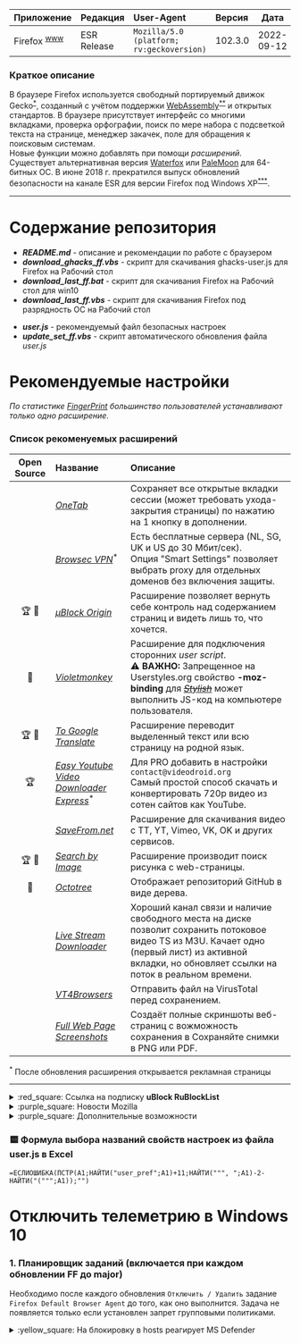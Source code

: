 [License]: //creativecommons.org/licenses/by-nc-sa/4.0/deed.ru

|Приложение|Редакция|User-Agent|Версия|Дата|Язык
|:--- |:--- |:--- |:--- |:---:|:--- 
|Firefox <sup>[www]</sup>|ESR Release|`Mozilla/5.0 (platform; rv:geckoversion)`|102.3.0|2022-09-12|all

[www]: //mozilla.org/ru/firefox/all/#product-desktop-esr "Extended support"

### Краткое описание

В браузере Firefox используется свободный портируемый движок Gecko<sup>[*]</sup>, созданный с учётом поддержки 
[WebAssembly]<sup>[**]</sup> и открытых стандартов. В браузере присутствует интерфейс со многими вкладками, 
проверка орфографии, поиск по мере набора с подсветкой текста на странице, менеджер закачек, поле для 
обращения к поисковым системам.  
Новые функции можно добавлять при помощи *расширений*.  
Существует альтернативная версия [Waterfox] или [PaleMoon] для 64-битных ОС. В июне 2018 г. прекратился выпуск 
обновлений безопасности на канале ESR для версии Firefox под Windows XP<sup>[***]</sup>. 

[*]: //habr.com/post/313820/ "Rust > Servo > Quantum"
[**]: //habr.com/post/402173/ "wasm - низкоуровневый ЯП, выполняющийся в браузере"
[***]: //habr.com/post/407239/
[FF75 под Win10]: //habr.com/post/496618/
[WebAssembly]: //habr.com/post/428347/ "RU, 2018-10-31"
[Waterfox]: //www.waterfoxproject.org/ "браузер с поддержкой XUL-расширений"
[PaleMoon]: //www.palemoon.org/ "браузер с поддержкой XUL-расширений"

---
# Содержание репозитория

- ***README.md*** - описание и рекомендации по работе с браузером
- ***download_ghacks_ff.vbs*** - скрипт для скачивания ghacks-user.js для Firefox на Рабочий стол
- ***download_last_ff.bat*** - скрипт для скачивания Firefox на Рабочий стол для win10
- ***download_last_ff.vbs*** - скрипт для скачивания Firefox под разрядность ОС на Рабочий стол
<!-- - ***[habrusers_blocker_gm].user.js*** - блокировка пользователей на Хабре (*user script*)
	<details>
	<summary>:yellow_square: Политика работы скриптов</summary><br />
	
	Для работы скриптов [Greasemonkey]<sup>[:(]</sup> должна быть включена настройка:  
	**`privacy.firstparty.isolate`**
	
	</details> -->
- ***user.js*** - рекомендуемый файл безопасных настроек
- ***update_set_ff.vbs*** - скрипт автоматического обновления файла *user.js*

[habrusers_blocker_gm]: //github.com/h8nor/docs/raw/master/vendor/firefox/habrusers_blocker_gm.user.js


# Рекомендуемые настройки

*По статистике [FingerPrint] большинство пользователей устанавливают только одно расширение.*

### Список рекоменуемых расширений

|Open Source|Название|Описание
|:---:|:--- |:--- 
| |*[OneTab]*|Сохраняет все открытые вкладки сессии (может требовать ухода-закрытия страницы) по нажатию на 1 кнопку в дополнении.
| |*[Browsec VPN]*<sup>*</sup>|Есть бесплатные сервера (NL, SG, UK и US до 30 Мбит/сек).<br />Опция "Smart Settings" позволяет выбрать proxy для отдельных доменов без включения защиты.
|:trophy: :gem:|*[µBlock Origin]*|Расширение позволяет вернуть себе контроль над содержанием страниц и видеть лишь то, что хочется.
| :gem:|*[Violetmonkey]*|Расширение для подключения сторонних *user script*.<br />:warning: **ВАЖНО:** Запрещенное на Userstyles.org свойство **-moz-binding** для ~~*[Stylish]*~~ может выполнить JS-код на компьютере пользователя.
|:trophy: :gem:|*[To Google Translate]*|Расширение переводит выделенный текст или всю страницу на родной язык.
|:trophy:|*[Easy Youtube Video Downloader Express]*<sup>*</sup>|Для PRO добавить в настройки `contact@videodroid.org`<br />Самый простой способ скачать и конвертировать 720p видео из сотен сайтов как YouTube.
| |*[SaveFrom.net]*|Расширение для скачивания видео с TT, YT, Vimeo, VK, OK и других сервисов.
|:trophy: :gem:|*[Search by Image]*|Расширение производит поиск рисунка с web-страницы.
| :gem:|*[Octotree]*|Отображает репозиторий GitHub в виде дерева.
| |*[Live Stream Downloader]*|Хороший канал связи и наличие свободного места на диске позволит сохранить потоковое видео TS из M3U. Качает одно (первый лист) из активной вкладки, но обновляет ссылки на поток в реальном времени.
| |*[VT4Browsers]*|Отправить файл на VirusTotal перед сохранением.
| |*[Full Web Page Screenshots]*|Создаёт полные скриншоты веб-страниц с вожможность сохранения в Сохраняйте снимки в PNG или PDF.

<sup>*</sup> После обновления расширения открывается рекламная страницы

[:(]: https://github.com/greasemonkey/greasemonkey/issues/2733/
[OneTab]: https://addons.mozilla.org/ru/firefox/addon/525044/
[Browsec VPN]: https://addons.mozilla.org/firefox/addon/603434/
[Canvas]: https://habr.com/post/357238/#comment_11221142 "SHA-256"
[CanvasBlocker]: https://addons.mozilla.org/firefox/addon/534930/
[Easy Youtube Video Downloader Express]: https://addons.mozilla.org/firefox/addon/463677/
[Full Web Page Screenshots]: https://addons.mozilla.org/firefox/addon/5648/ "Замена скриншотам Firefox"
[To Google Translate]: https://addons.mozilla.org/firefox/addon/445852/
[Greasemonkey]: https://github.com/greasemonkey/greasemonkey/issues/2985/
[Live Stream Downloader]: https://addons.mozilla.org/firefox/addon/2641439/
[Octotree]: https://addons.mozilla.org/firefox/addon/512640/
[SaveFrom.net]: https://addons.mozilla.org/firefox/addon/271830/
[Search by Image]: https://addons.mozilla.org/firefox/addon/824288/
[Stylish]: https://github.com/The-OP/Fox/commit/370229fe "Меняет внешний вид сайтов согласно UserCSS"
[Violetmonkey]: https://addons.mozilla.org/firefox/addon/797378/ "Движок для запуска UserJS"
[VT4Browsers]: https://addons.mozilla.org/firefox/addon/351419/ "Experimental"
[µBlock Origin]: https://addons.mozilla.org/firefox/addon/607454/
[Импортировать]: //subscribe.adblockplus.org/?location=https://github.com/h8nor/docs/raw/rublock/vendor/firefox/filters.txt&title=RUS:%20Filters%20RuBlockList

---
<details>
<summary>:red_square: Ссылка на подписку <strong>uBlock RuBlockList</strong></summary><br />

Подписку можно подключить в настройках расширения "*<kbd>ЛКМ</kbd> по значку -> Открыть панель управления -> 
Списки фильтров -> **[Импортировать]...** список фильтра посредством URL*" указав путь к файлу:<br />

`https://github.com/h8nor/docs/raw/rublock/vendor/firefox/filters.txt`
#

</details>

<details>
<summary>:purple_square: Новости Mozilla</summary><br />

1. [Mozilla усилила защиту пользователей Firefox от вредоносного кода](//habr.com/news/t/471602/ "RU, 2019-10-15")
2. [Firefox 75 будет автоматически удалять отслеживающие файлы cookie](//habr.com/news/t/491152/ "RU, 2020-03-05")
3. [Firefox 75 ввели телеметрию и новую адресную строку](//habr.com/news/t/496618/ "RU, 2020-04-10")
4. [Mozilla: рекламщикам достаточно истории 150 посещённых доменов для определения пользователя](//habr.com/news/t/517384/ "RU, 2020-09-01")
5. [IETF официально прекратил поддержку протоколов TLS 1.0 и 1.1](//habr.com/post/548832/ "RU, 2021-03-24")
6. **[DevTools браузера: возможности инструмента разработчика](//habr.com/post/548898/ "RU, 2021-04-05")**
7. [Firefox 78 представил новую архитектуру безопасности браузера с изоляцией сайтов](//habr.com/post/558236/ "RU, 2021-05-19")

</details>

<details>
<summary>:purple_square: Дополнительные возможности</summary><br />

- [Закладки: горячие клавиши для работы с вкладками](https://support.mozilla.org/ru/kb/kak-mne-ispolzovat-zakladki)
- [Повысить приватность браузера](https://www.youtube.com/watch?v=Fr8UFJzpNls)
- Проверка [FingerPrint]

Справа в адресной строке появляется значок-книга "Включить Вид для чтения `[F9]`" (Firefox 78 рабоает с локальными 
страницами). В данном режиме просмотра удобно отправлять страницу на печать без оформления, можно воспроизводить текст 
[голосом] (для Windows 7 заявленная Speech Platform не работает, поэтому устанавливать надо [RHVoice] + TTS к нему).  
Для воспроизведения голоса необходимо, чтобы была включена настройка:  -  
MS Word имеет функцию воспроизведения текста (в "*Настройках ленты*" в списке "*Команды не на ленте*" 
команда "*Проговорить*").

[FingerPrint]: https://amiunique.org "2018-12-07: https://habr.com/post/432296/#comment_19469322"
[голосом]: https://support.mozilla.org/ru/kb/otvet-na-forume-ustanovka-golosov-dlya-windows-10
[RHVoice]: https://tiflohelp.ru/synthesizers/sapi-5/rhvoice-sapi5.html

</details>

### :yellow_square: Формула выбора названий свойств настроек из файла user.js в Excel

`=ЕСЛИОШИБКА(ПСТР(A1;НАЙТИ("user_pref";A1)+11;НАЙТИ(""", ";A1)-2-НАЙТИ("(""";A1));"")`


# Отключить телеметрию в Windows 10

### 1. Планировщик заданий (включается при каждом обновлении FF до major)

Необходимо после каждого обновления `Отключить / Удалить` задание `Firefox Default Browser Agent`
до того, как оно выполнится. Задача не появляется только если установлен запрет групповыми политиками.

<details>
<summary>:yellow_square: На блокировку в hosts реагирует MS Defender</summary><br />

- www&shy;.microsoft.com
- microsoft.com
- telemetry.microsoft.com
- wns.notify.windows.com.akadns.net
- v10-win.vortex.data.microsoft.com.akadns.net
- us.vortex-win.data.microsoft.com
- us-v10.events.data.microsoft.com
- urs.microsoft.com.nsatc.net
- watson.telemetry.microsoft.com
- watson.ppe.telemetry.microsoft.com
- vsgallery.com
- watson.live.com
- watson.microsoft.com
- telemetry.remoteapp.windowsazure.com
- telemetry.urs.microsoft.com

</details>

#
